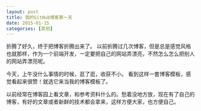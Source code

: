 ```yaml
---
layout: post
title: 我的GitHub博客第一天
date: 2015-01-15
categories: [其他]
---
```


折腾了好久，终于把博客折腾出来了。
以前折腾过几次博客，但是总是感觉风格也就那样，作为一个前端开发，一定要把自己的网站弄漂亮，不然怎么怎么把别人的网站弄漂亮呢。

今天，上午没什么事情的时候，逛了逛，收获不小。
看到这样一套博客模板，感觉看起来很赞！就选它来当我的博客模板了。

以前经常在博客园上看文章，和参考资料什么的。愁着没地方放，现在有了自己的博客，有好的文章或者新鲜的技术都会拿来，这样方便大家，也方便自己。

